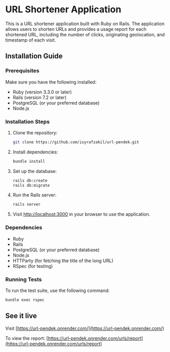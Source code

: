 # URL Shortener Application

This is a URL shortener application built with Ruby on Rails. The application allows users to shorten URLs and provides a usage report for each shortened URL, including the number of clicks, originating geolocation, and timestamp of each visit.

## Installation Guide

### Prerequisites

Make sure you have the following installed:

- Ruby (version 3.3.0 or later)
- Rails (version 7.2 or later)
- PostgreSQL (or your preferred database)
- Node.js

### Installation Steps

1. Clone the repository:

   ```sh
   git clone https://github.com/isyrafzakil/url-pendek.git
   ```

2. Install dependencies:

   ```sh
   bundle install
   ```

3. Set up the database:

   ```sh
   rails db:create
   rails db:migrate
   ```

4. Run the Rails server:

   ```sh
   rails server
   ```

5. Visit [http://localhost:3000](http://localhost:3000) in your browser to use the application.

### Dependencies

- Ruby
- Rails
- PostgreSQL (or your preferred database)
- Node.js
- HTTParty (for fetching the title of the long URL)
- RSpec (for testing)

### Running Tests

To run the test suite, use the following command:

```sh
bundle exec rspec
```

## See it live

Visit [https://url-pendek.onrender.com/](https://url-pendek.onrender.com/)

To view the report: [https://url-pendek.onrender.com/urls/report](https://url-pendek.onrender.com/urls/report)
